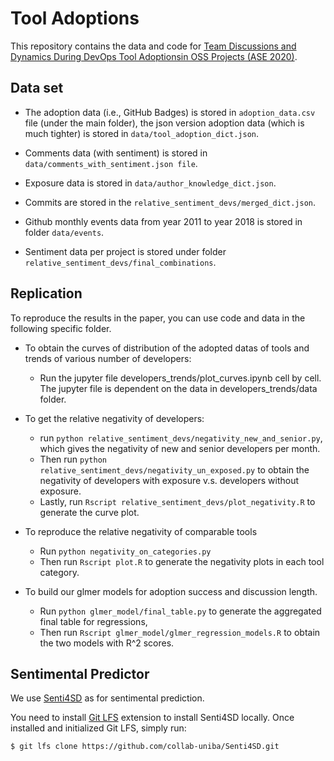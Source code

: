 # Tool Adoptions
This repository contains the data and code for [Team Discussions and Dynamics During DevOps Tool Adoptionsin OSS Projects (ASE 2020)](https://github.com/lkyin/tool_adoptions/blob/master/paper.pdf).

## Data set
- The adoption data (i.e., GitHub Badges) is stored in `adoption_data.csv` file (under the main folder), the json version adoption data (which is much tighter) is stored in `data/tool_adoption_dict.json`.

- Comments data (with sentiment) is stored in `data/comments_with_sentiment.json file`.

- Exposure data is stored in `data/author_knowledge_dict.json`.

- Commits are stored in the `relative_sentiment_devs/merged_dict.json`.

- Github monthly events data from year 2011 to year 2018 is stored in folder `data/events`.

- Sentiment data per project is stored under folder `relative_sentiment_devs/final_combinations`.

## Replication
To reproduce the results in the paper, you can use code and data in the following specific folder.

- To obtain the curves of distribution of the adopted datas of tools and trends of various number of developers:
  - Run the jupyter file developers_trends/plot_curves.ipynb cell by cell. The jupyter file is dependent on the data in developers_trends/data folder.

- To get the relative negativity of developers: 
  - run `python relative_sentiment_devs/negativity_new_and_senior.py`, which gives the negativity of new and senior developers per month. 
  - Then run `python relative_sentiment_devs/negativity_un_exposed.py` to obtain the negativity of developers with exposure v.s. developers without exposure. 
  - Lastly, run `Rscript relative_sentiment_devs/plot_negativity.R` to generate the curve plot.

- To reproduce the relative negativity of comparable tools
  - Run `python negativity_on_categories.py`
  - Then run `Rscript plot.R` to generate the negativity plots in each tool category.

- To build our glmer models for adoption success and discussion length. 
  - Run `python glmer_model/final_table.py` to generate the aggregated final table for regressions, 
  - Then run `Rscript glmer_model/glmer_regression_models.R` to obtain the two models with R^2 scores.

## Sentimental Predictor
We use [Senti4SD](https://github.com/collab-uniba/Senti4SD) as for sentimental prediction. 

You need to install [Git LFS](https://git-lfs.github.com) extension to install Senti4SD locally. Once installed and initialized Git LFS, simply run:

```bash
$ git lfs clone https://github.com/collab-uniba/Senti4SD.git
```




